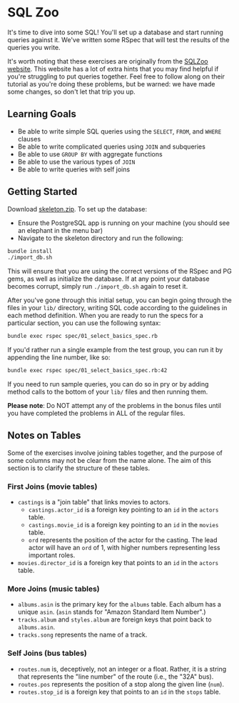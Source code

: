 # SQL Zoo

It's time to dive into some SQL! You'll set up a database and start running
queries against it. We've written some RSpec that will test the results of the
queries you write.

It's worth noting that these exercises are originally from the [SQLZoo
website][sqlzoo]. This website has a lot of extra hints that you may find
helpful if you're struggling to put queries together. Feel free to follow along
on their tutorial as you're doing these problems, but be warned: we have made
some changes, so don't let that trip you up.

[sqlzoo]: https://sqlzoo.net

## Learning Goals

* Be able to write simple SQL queries using the `SELECT`, `FROM`, and `WHERE`
  clauses
* Be able to write complicated queries using `JOIN` and subqueries
* Be able to use `GROUP BY` with aggregate functions
* Be able to use the various types of `JOIN`
* Be able to write queries with self joins

## Getting Started

Download [skeleton.zip][skeleton]. To set up the database:

+ Ensure the PostgreSQL app is running on your machine (you should see an
  elephant in the menu bar)
+ Navigate to the skeleton directory and run the following:

```sh
bundle install
./import_db.sh
```

This will ensure that you are using the correct versions of the RSpec and PG
gems, as well as initialize the database. If at any point your database becomes
corrupt, simply run `./import_db.sh` again to reset it.

After you've gone through this initial setup, you can begin going through the
files in your `lib/` directory, writing SQL code according to the guidelines in
each method definition. When you are ready to run the specs for a particular
section, you can use the following syntax:

```sh
bundle exec rspec spec/01_select_basics_spec.rb
```

If you'd rather run a single example from the test group, you can run it by
appending the line number, like so:

```sh
bundle exec rspec spec/01_select_basics_spec.rb:42
```

If you need to run sample queries, you can do so in pry or by adding method
calls to the bottom of your `lib/` files and then running them.

**Please note**: Do NOT attempt any of the problems in the bonus files until you
have completed the problems in ALL of the regular files.

[skeleton]: https://assets.aaonline.io/fullstack/sql/projects/sqlzoo/skeleton.zip?raw=true

## Notes on Tables

Some of the exercises involve joining tables together, and the purpose of some
columns may not be clear from the name alone. The aim of this section is to
clarify the structure of these tables.

### First Joins (movie tables)
* `castings` is a "join table" that links movies to actors.
    * `castings.actor_id` is a foreign key pointing to an `id` in the `actors`
      table.
    * `castings.movie_id` is a foreign key pointing to an `id` in the `movies`
      table.
    * `ord` represents the position of the actor for the casting. The lead actor
      will have an `ord` of 1, with higher numbers representing less important
      roles.
* `movies.director_id` is a foreign key that points to an `id` in the `actors`
  table.

### More Joins (music tables)
* `albums.asin` is the primary key for the `albums` table. Each album has a
  unique `asin`. (`asin` stands for "Amazon Standard Item Number".)
* `tracks.album` and `styles.album` are foreign keys that point back to
  `albums.asin`.
* `tracks.song` represents the name of a track.

### Self Joins (bus tables)
* `routes.num` is, deceptively, not an integer or a float. Rather, it is a
  string that represents the "line number" of the route (i.e., the "32A" bus).
* `routes.pos` represents the position of a stop along the given line (`num`).
* `routes.stop_id` is a foreign key that points to an `id` in the `stops` table.
